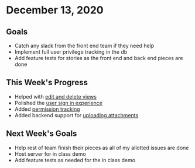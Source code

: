 # December 13, 2020

## Goals

* Catch any slack from the front end team if they need help
* Implement full user privilege tracking in the db
* Add feature tests for stories as the front end and back end pieces are done

## This Week's Progress

* Helped with [edit and delete views](https://github.com/Jordan-Cottle/Software-Engineering-Group-Project/pull/167)
* Polished the [user sign in experience](https://github.com/Jordan-Cottle/Software-Engineering-Group-Project/pull/170)
* Added [permission tracking](https://github.com/Jordan-Cottle/Software-Engineering-Group-Project/pull/171)
* Added backend support for [uploading attachments](https://github.com/Jordan-Cottle/Software-Engineering-Group-Project/pull/172)

## Next Week's Goals

* Help rest of team finish their pieces as all of my allotted issues are done
* Host server for in class demo
* Add feature tests as needed for the in class demo